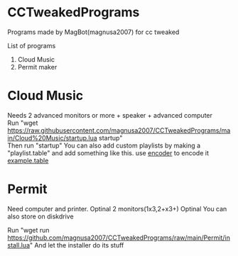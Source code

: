 # CCTweakedPrograms
Programs made by MagBot(magnusa2007) for cc tweaked

List of programs
1. Cloud Music
2. Permit maker

# Cloud Music
Needs 2 advanced monitors or more + speaker + advanced computer <br>
Run "wget https://raw.githubusercontent.com/magnusa2007/CCTweakedPrograms/main/Cloud%20Music/startup.lua startup"  <br>
Then run "startup"
You can also add custom playlists by making a "playlist.table" and add something like this. use [encoder](https://music.madefor.cc/) to encode it 
[example.table](https://github.com/magnusa2007/CCTweakedPrograms/blob/main/example.table)

# Permit
Need computer and printer.
Optinal 2 monitors(1x3,2+x3+)
Optinal You can also store on diskdrive

Run "wget run https://github.com/magnusa2007/CCTweakedPrograms/raw/main/Permit/install.lua"
And let the installer do its stuff
